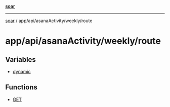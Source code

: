 [**soar**](../../../../../README.md)

***

[soar](../../../../../modules.md) / app/api/asanaActivity/weekly/route

# app/api/asanaActivity/weekly/route

## Variables

- [dynamic](variables/dynamic.md)

## Functions

- [GET](functions/GET.md)

